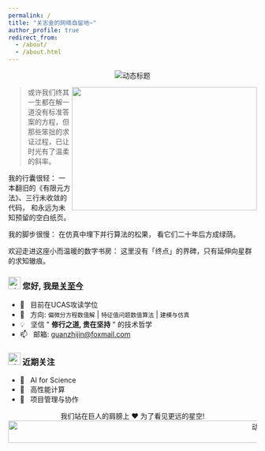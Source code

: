 ```yaml
---
permalink: /
title: "关志金的网络自留地~"
author_profile: true
redirect_from: 
  - /about/
  - /about.html
---
```


<p align="center">
  <img src="https://readme-typing-svg.demolab.com?font=Georgia&size=32&duration=4000&color=447FF7&center=true&vCenter=true&width=500&height=70&lines=%e2%9c%a8+%e6%ac%a2%e8%bf%8e%e6%82%a8%e7%9a%84%e5%88%b0%e6%9d%a5!" alt="动态标题">
</p>

<img align="right" height="250" width="375" alt="" src="https://raw.githubusercontent.com/guanzhijin/guanzhijin/master/gifs/coder.gif" />

> 或许我们终其一生都在解一道没有标准答案的方程，但那些笨拙的求证过程，已让时光有了温柔的斜率。

我的行囊很轻：
一本翻旧的《有限元方法》、三行未收敛的代码，
和永远为未知预留的空白纸页。

我的脚步很慢：
在仿真中埋下并行算法的松果，
看它们二十年后方成绿荫。

欢迎走进这座小而温暖的数字书房：
这里没有「终点」的界碑，只有延伸向星群的求知辙痕。



### <img src="https://raw.githubusercontent.com/guanzhijin/guanzhijin/master/gifs/Hi.gif" width="25" alt="动效" /> 您好, 我是[关至今](https://github.com/guanzhijin/)
- 🚀 &nbsp; 目前在UCAS攻读学位
- 🔬 &nbsp; 方向: `偏微分方程数值解` | `特征值问题数值算法` | `建模与仿真`  
- 💡 &nbsp; 坚信 " **修行之道, 贵在坚持** " 的技术哲学
- 📫 &nbsp; 邮箱: guanzhijin@foxmail.com

### <img src="https://raw.githubusercontent.com/guanzhijin/guanzhijin/master/gifs/emoji.gif" width="25" alt="动效" /> 近期关注
- 🌱 &nbsp; AI for Science
- 🔭 &nbsp; 高性能计算
- 🍕 &nbsp; 项目管理与协作



<div align="center">
我们站在巨人的肩膀上 ❤️ 为了看见更远的星空!
<img src="https://raw.githubusercontent.com/guanzhijin/guanzhijin/master/gifs/bars.gif" height="45" width="1000" alt="动效" />
</div>


